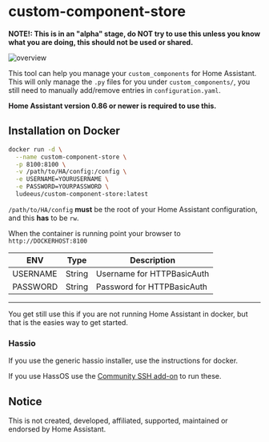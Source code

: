 # custom-component-store

**NOTE!: This is in an "alpha" stage, do NOT try to use this unless you know what you are doing, this should not be used or shared.**

![overview](https://i.ibb.co/BszqLXr/demo.gif)

This tool can help you manage your `custom_components` for Home Assistant.  
This will only manage the `.py` files for you under `custom_components/`, 
you still need to manually add/remove entries in `configuration.yaml`.

**Home Assistant version 0.86 or newer is required to use this.**

## Installation on Docker

```bash
docker run -d \
  --name custom-component-store \
  -p 8100:8100 \
  -v /path/to/HA/config:/config \
  -e USERNAME=YOURUSERNAME \
  -e PASSWORD=YOURPASSWORD \
  ludeeus/custom-component-store:latest
```

`/path/to/HA/config` **must** be the root of your Home Assistant configuration, and this **has** to be `rw`.

When the container is running point your browser to `http://DOCKERHOST:8100`

ENV | Type | Description
-- | -- | --
USERNAME | String | Username for HTTPBasicAuth
PASSWORD | String | Password for HTTPBasicAuth

***

You get still use this if you are not running Home Assistant in docker, but that is the easies way to get started.

### Hassio

If you use the generic hassio installer, use the instructions for docker.

If you use HassOS use the [Community SSH add-on](https://github.com/hassio-addons/addon-ssh) to run these.


## Notice

This is not created, developed, affiliated, supported, maintained or endorsed by Home Assistant.
